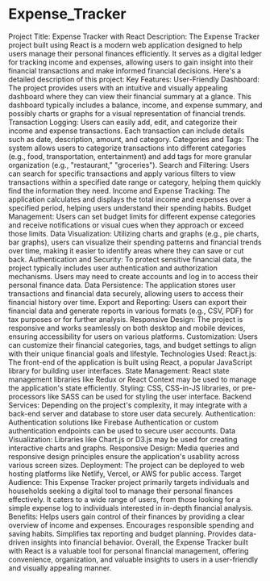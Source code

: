 # Expense_Tracker
 Project Title: Expense Tracker with React  Description: The Expense Tracker project built using React is a modern web application designed to help users manage their personal finances efficiently. It serves as a digital ledger for tracking income and expenses, allowing users to gain insight into their financial transactions and make informed financial decisions. Here's a detailed description of this project:  Key Features:  User-Friendly Dashboard: The project provides users with an intuitive and visually appealing dashboard where they can view their financial summary at a glance. This dashboard typically includes a balance, income, and expense summary, and possibly charts or graphs for a visual representation of financial trends.  Transaction Logging: Users can easily add, edit, and categorize their income and expense transactions. Each transaction can include details such as date, description, amount, and category.  Categories and Tags: The system allows users to categorize transactions into different categories (e.g., food, transportation, entertainment) and add tags for more granular organization (e.g., "restaurant," "groceries").  Search and Filtering: Users can search for specific transactions and apply various filters to view transactions within a specified date range or category, helping them quickly find the information they need.  Income and Expense Tracking: The application calculates and displays the total income and expenses over a specified period, helping users understand their spending habits.  Budget Management: Users can set budget limits for different expense categories and receive notifications or visual cues when they approach or exceed those limits.  Data Visualization: Utilizing charts and graphs (e.g., pie charts, bar graphs), users can visualize their spending patterns and financial trends over time, making it easier to identify areas where they can save or cut back.  Authentication and Security: To protect sensitive financial data, the project typically includes user authentication and authorization mechanisms. Users may need to create accounts and log in to access their personal finance data.  Data Persistence: The application stores user transactions and financial data securely, allowing users to access their financial history over time.  Export and Reporting: Users can export their financial data and generate reports in various formats (e.g., CSV, PDF) for tax purposes or for further analysis.  Responsive Design: The project is responsive and works seamlessly on both desktop and mobile devices, ensuring accessibility for users on various platforms.  Customization: Users can customize their financial categories, tags, and budget settings to align with their unique financial goals and lifestyle.  Technologies Used:  React.js: The front-end of the application is built using React, a popular JavaScript library for building user interfaces.  State Management: React state management libraries like Redux or React Context may be used to manage the application's state efficiently.  Styling: CSS, CSS-in-JS libraries, or pre-processors like SASS can be used for styling the user interface.  Backend Services: Depending on the project's complexity, it may integrate with a back-end server and database to store user data securely.  Authentication: Authentication solutions like Firebase Authentication or custom authentication endpoints can be used to secure user accounts.  Data Visualization: Libraries like Chart.js or D3.js may be used for creating interactive charts and graphs.  Responsive Design: Media queries and responsive design principles ensure the application's usability across various screen sizes.  Deployment: The project can be deployed to web hosting platforms like Netlify, Vercel, or AWS for public access.  Target Audience: This Expense Tracker project primarily targets individuals and households seeking a digital tool to manage their personal finances effectively. It caters to a wide range of users, from those looking for a simple expense log to individuals interested in in-depth financial analysis.  Benefits:  Helps users gain control of their finances by providing a clear overview of income and expenses. Encourages responsible spending and saving habits. Simplifies tax reporting and budget planning. Provides data-driven insights into financial behavior. Overall, the Expense Tracker built with React is a valuable tool for personal financial management, offering convenience, organization, and valuable insights to users in a user-friendly and visually appealing manner.
